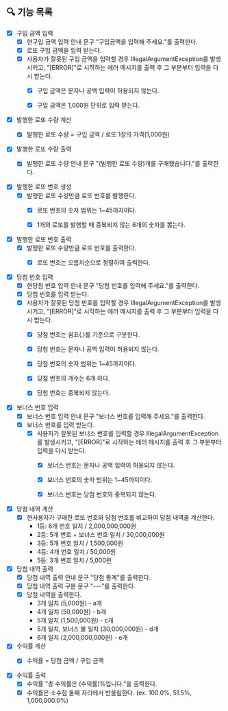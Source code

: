 ## 🔍 기능 목록

- [x] 구입 금액 입력
    - [x] 현구입 금액 입력 안내 문구 "구입금액을 입력해 주세요."를 출력한다.
    - [x] 로또 구입 금액을 입력 받는다.
    - [x] 사용자가 잘못된 구입 금액을 입력할 경우 IllegalArgumentException를 발생시키고, "[ERROR]"로 시작하는 에러 메시지를 출력 후 그 부분부터 입력을 다시 받는다.
        - [x] 구입 금액은 문자나 공백 입력이 허용되지 않는다.
        - [x] 구입 금액은 1,000원 단위로 입력 받는다.


- [x] 발행한 로또 수량 계산
    - [x] 발행한 로또 수량 = 구입 금액 / 로또 1장의 가격(1,000원)


- [x] 발행한 로또 수량 출력
    - [x] 발행한 로또 수량 안내 문구 "(발행한 로또 수량)개를 구매했습니다."를 출력한다.


- [x] 발행한 로또 번호 생성
    - [x] 발행한 로또 수량만큼 로또 번호를 발행한다.
        - [x] 로또 번호의 숫자 범위는 1~45까지이다.
        - [x] 1개의 로또를 발행할 때 중복되지 않는 6개의 숫자를 뽑는다.


- [x] 발행한 로또 번호 출력
    - [x] 발행한 로또 수량만큼 로또 번호를 출력한다.
        - [x] 로또 번호는 오름차순으로 정렬하여 출력한다.


- [x] 당첨 번호 입력
    - [x] 현당첨 번호 입력 안내 문구 "당첨 번호를 입력해 주세요."를 출력한다.
    - [x] 당첨 번호를 입력 받는다.
    - [x] 사용자가 잘못된 당첨 번호를 입력할 경우 IllegalArgumentException를 발생시키고, "[ERROR]"로 시작하는 에러 메시지를 출력 후 그 부분부터 입력을 다시 받는다.
        - [x] 당첨 번호는 쉼표(,)를 기준으로 구분한다.
        - [x] 당첨 번호는 문자나 공백 입력이 허용되지 않는다.
        - [x] 당첨 번호의 숫자 범위는 1~45까지이다.
        - [x] 당첨 번호의 개수는 6개 이다.
        - [x] 당첨 번호는 중복되지 않는다.


- [x] 보너스 번호 입력
    - [x] 보너스 번호 입력 안내 문구 "보너스 번호를 입력해 주세요."를 출력한다.
    - [x] 보너스 번호를 입력 받는다.
        - [x] 사용자가 잘못된 보너스 번호를 입력할 경우 IllegalArgumentException를 발생시키고, "[ERROR]"로 시작하는 에러 메시지를 출력 후 그 부분부터 입력을 다시 받는다.
            - [x] 보너스 번호는 문자나 공백 입력이 허용되지 않는다.
            - [x] 보너스 번호의 숫자 범위는 1~45까지이다.
            - [x] 보너스 번호는 당첨 번호와 중복되지 않는다.


- [x] 당첨 내역 계산
    - [x] 현사용자가 구매한 로또 번호와 당첨 번호를 비교하여 당첨 내역을 계산한다.
        - 1등: 6개 번호 일치 / 2,000,000,000원
        - 2등: 5개 번호 + 보너스 번호 일치 / 30,000,000원
        - 3등: 5개 번호 일치 / 1,500,000원
        - 4등: 4개 번호 일치 / 50,000원
        - 5등: 3개 번호 일치 / 5,000원


- [x] 당첨 내역 출력
    - [x] 당첨 내역 출력 안내 문구 "당첨 통계"를 출력한다.
    - [x] 당첨 내역 출력 구분 문구 "---"를 출력한다.
    - [x] 당첨 내역을 출력한다.
        - 3개 일치 (5,000원) - a개
        - 4개 일치 (50,000원) - b개
        - 5개 일치 (1,500,000원) - c개
        - 5개 일치, 보너스 볼 일치 (30,000,000원) - d개
        - 6개 일치 (2,000,000,000원) - e개


- [x] 수익률 계산
    - [x] 수익률 = 당첨 금액 / 구입 금액


- [x] 수익률 출력
    - [x] 수익률 "총 수익률은 (수익률)%입니다."을 출력한다.
    - [x] 수익률은 소수점 둘째 자리에서 반올림한다. (ex. 100.0%, 51.5%, 1,000,000.0%)